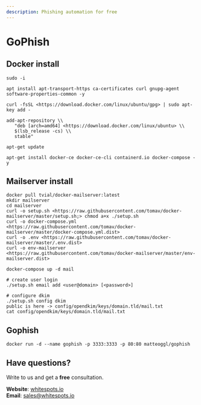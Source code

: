 ```yaml
---
description: Phishing automation for free
---
```


# GoPhish

## Docker install

```text
sudo -i

apt install apt-transport-https ca-certificates curl gnupg-agent software-properties-common -y

curl -fsSL <https://download.docker.com/linux/ubuntu/gpg> | sudo apt-key add -

add-apt-repository \\
   "deb [arch=amd64] <https://download.docker.com/linux/ubuntu> \\
   $(lsb_release -cs) \\
   stable"

apt-get update

apt-get install docker-ce docker-ce-cli containerd.io docker-compose -y
```

## Mailserver install

```text
docker pull tvial/docker-mailserver:latest
mkdir mailserver
cd mailserver
curl -o setup.sh <https://raw.githubusercontent.com/tomav/docker-mailserver/master/setup.sh;> chmod a+x ./setup.sh
curl -o docker-compose.yml <https://raw.githubusercontent.com/tomav/docker-mailserver/master/docker-compose.yml.dist>
curl -o .env <https://raw.githubusercontent.com/tomav/docker-mailserver/master/.env.dist>
curl -o env-mailserver <https://raw.githubusercontent.com/tomav/docker-mailserver/master/env-mailserver.dist>

docker-compose up -d mail

# create user login
./setup.sh email add <user@domain> [<password>]

# configure dkim
./setup.sh config dkim
public is here -> config/opendkim/keys/domain.tld/mail.txt
cat config/opendkim/keys/domain.tld/mail.txt
```

## Gophish

```text
docker run -d --name gophish -p 3333:3333 -p 80:80 matteoggl/gophish
```

## Have questions?

Write to us and get a **free** consultation.

**Website**: [whitespots.io](https://whitespots.io/?utm=appsecwiki)   
**Email**: [sales@whitespots.io](mailto:sales@whitespots.io)

